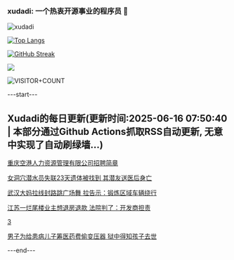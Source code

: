 ### xudadi: 一个热衷开源事业的程序员 👋

![xudadi](https://github-readme-stats-git-masterorgs-github-readme-stats-team.vercel.app/api?username=xudadi)

[![Top Langs](https://github-readme-stats.vercel.app/api/top-langs/?username=xudadi)](https://github.com/anuraghazra/github-readme-stats)

[![GitHub Streak](https://streak-stats.demolab.com?user=xudadi&locale=zh_Hans)](https://git.io/streak-stats)

![](https://raw.githubusercontent.com/xudadi/xudadi/main/assets/github-contribution-grid-snake.svg)

![VISITOR+COUNT](https://komarev.com/ghpvc/?username=xudadi&label=VISITOR+COUNT)


---start---

## Xudadi的每日更新(更新时间:2025-06-16 07:50:40 | 本部分通过Github Actions抓取RSS自动更新, 无意中实现了自动刷绿墙...)

[重庆空港人力资源管理有限公司招聘简章](https://www.gongkaoleida.com/article/2451464)

[女洞穴潜水员失联23天遗体被找到 其潜友送医后身亡](https://m.163.com/news/article/K24F80LM05345ARG.html)

[武汉大妈拉线封路跳广场舞 拉告示：锻炼区域车辆绕行](https://m.163.com/news/article/K2457RNR05561G0D.html)

[江苏一烂尾楼业主想退房退款 法院判了：开发商担责](https://m.163.com/news/article/K23VGLFV0514BE2Q.html)

[3](https://m.163.com/touch/news/sub/domestic)

[男子为给患病儿子筹医药费偷变压器 狱中得知孩子去世](https://m.163.com/news/article/K23SS1RQ00019B3E.html)

---end---
